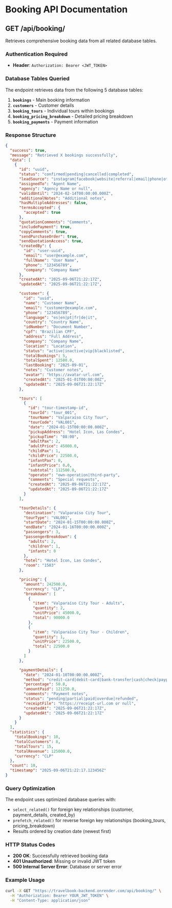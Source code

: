 # Booking API Documentation

## GET /api/booking/

Retrieves comprehensive booking data from all related database tables.

### Authentication Required
- **Header**: `Authorization: Bearer <JWT_TOKEN>`

### Database Tables Queried

The endpoint retrieves data from the following 5 database tables:

1. **`bookings`** - Main booking information
2. **`customers`** - Customer details
3. **`booking_tours`** - Individual tours within bookings
4. **`booking_pricing_breakdown`** - Detailed pricing breakdown
5. **`booking_payments`** - Payment information

### Response Structure

```json
{
  "success": true,
  "message": "Retrieved X bookings successfully",
  "data": [
    {
      "id": "uuid",
      "status": "confirmed|pending|cancelled|completed",
      "leadSource": "instagram|facebook|website|referral|email|phone|other",
      "assignedTo": "Agent Name",
      "agency": "Agency Name or null",
      "validUntil": "2024-02-14T00:00:00.000Z",
      "additionalNotes": "Additional notes",
      "hasMultipleAddresses": false,
      "termsAccepted": {
        "accepted": true
      },
      "quotationComments": "Comments",
      "includePayment": true,
      "copyComments": true,
      "sendPurchaseOrder": true,
      "sendQuotationAccess": true,
      "createdBy": {
        "id": "user-uuid",
        "email": "user@example.com",
        "fullName": "User Name",
        "phone": "123456789",
        "company": "Company Name"
      },
      "createdAt": "2025-09-06T21:22:17Z",
      "updatedAt": "2025-09-06T21:22:17Z",

      "customer": {
        "id": "uuid",
        "name": "Customer Name",
        "email": "customer@example.com", 
        "phone": "123456789",
        "language": "es|en|pt|fr|de|it",
        "country": "Country Name",
        "idNumber": "Document Number",
        "cpf": "Brazilian CPF",
        "address": "Full Address",
        "company": "Company Name",
        "location": "Location",
        "status": "active|inactive|vip|blacklisted",
        "totalBookings": 5,
        "totalSpent": 12500.0,
        "lastBooking": "2025-09-01",
        "notes": "Customer notes",
        "avatar": "https://avatar-url.com",
        "createdAt": "2025-01-01T00:00:00Z",
        "updatedAt": "2025-09-06T21:22:17Z"
      },

      "tours": [
        {
          "id": "tour-timestamp-id",
          "tourId": "tour_001",
          "tourName": "Valparaíso City Tour",
          "tourCode": "VAL001",
          "date": "2024-01-15T00:00:00.000Z",
          "pickupAddress": "Hotel Icon, Las Condes",
          "pickupTime": "08:00",
          "adultPax": 2,
          "adultPrice": 45000.0,
          "childPax": 1,
          "childPrice": 22500.0,
          "infantPax": 0,
          "infantPrice": 0.0,
          "subtotal": 112500.0,
          "operator": "own-operation|third-party",
          "comments": "Special requests",
          "createdAt": "2025-09-06T21:22:17Z",
          "updatedAt": "2025-09-06T21:22:17Z"
        }
      ],

      "tourDetails": {
        "destination": "Valparaíso City Tour",
        "tourType": "VAL001", 
        "startDate": "2024-01-15T00:00:00.000Z",
        "endDate": "2024-01-16T00:00:00.000Z",
        "passengers": 3,
        "passengerBreakdown": {
          "adults": 2,
          "children": 1,
          "infants": 0
        },
        "hotel": "Hotel Icon, Las Condes",
        "room": "1503"
      },

      "pricing": {
        "amount": 242500.0,
        "currency": "CLP",
        "breakdown": [
          {
            "item": "Valparaíso City Tour - Adults",
            "quantity": 2,
            "unitPrice": 45000.0,
            "total": 90000.0
          },
          {
            "item": "Valparaíso City Tour - Children", 
            "quantity": 1,
            "unitPrice": 22500.0,
            "total": 22500.0
          }
        ]
      },

      "paymentDetails": {
        "date": "2024-01-10T00:00:00.000Z",
        "method": "credit-card|debit-card|bank-transfer|cash|check|paypal|other",
        "percentage": 50.0,
        "amountPaid": 121250.0,
        "comments": "Payment notes",
        "status": "pending|partial|paid|overdue|refunded",
        "receiptFile": "https://receipt-url.com or null",
        "createdAt": "2025-09-06T21:22:17Z",
        "updatedAt": "2025-09-06T21:22:17Z"
      }
    }
  ],
  "statistics": {
    "totalBookings": 10,
    "totalCustomers": 8,
    "totalTours": 15,
    "totalRevenue": 125000.0,
    "currency": "CLP"
  },
  "count": 10,
  "timestamp": "2025-09-06T21:22:17.123456Z"
}
```

### Query Optimization

The endpoint uses optimized database queries with:
- `select_related()` for foreign key relationships (customer, payment_details, created_by)
- `prefetch_related()` for reverse foreign key relationships (booking_tours, pricing_breakdown)
- Results ordered by creation date (newest first)

### HTTP Status Codes

- **200 OK**: Successfully retrieved booking data
- **401 Unauthorized**: Missing or invalid JWT token
- **500 Internal Server Error**: Database or server error

### Example Usage

```bash
curl -X GET "https://travelbook-backend.onrender.com/api/booking/" \
  -H "Authorization: Bearer YOUR_JWT_TOKEN" \
  -H "Content-Type: application/json"
```